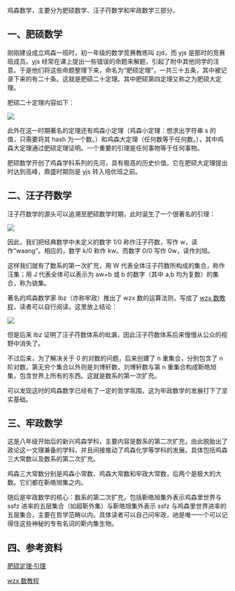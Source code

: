 鸡森数学，主要分为肥硕数学、汪子荇数学和牢政数学三部分。

## 一、肥硕数学

刚刚建设成立鸡森一班时，初一年级的数学竞赛教练叫 zjd，而 yjs 是那时的竞赛班成员。yjs 经常在课上提出一些错误的命题来解题，引起了附中其他同学的注意。于是他们将这些命题整理下来，命名为“肥硕定理”，一共三十五条，其中被记录下来的有二十条。这就是肥硕二十定理。其中肥硕第四定理又称之为肥硕大定理。

肥硕二十定理内容如下：

![](https://cdn.luogu.com.cn/upload/image_hosting/d5qhbu3b.png)

此外在这一时期著名的定理还有鸡森小定理（鸡森小定理：想求出字符串 s 的值，只需要将其 hash 为一个数。）和鸡森大定理（任何数等于任何数。），其中鸡森大定理通过肥硕定理证明。一个重要的引理是任何事物等于任何事物。

肥硕数学开创了鸡森学科系列的先河，具有极高的历史价值。它在肥硕大定理提出时达到高峰，鼎盛时期则是 yjs 转入培优班之前。

## 二、汪子荇数学

汪子荇数学的源头可以追溯至肥硕数学时期，此时诞生了一个很著名的引理：

![](https://cdn.luogu.com.cn/upload/image_hosting/b6fdn10g.png)

因此，我们把经典数学中未定义的数字 1/0 称作汪子荇数，写作 w，读作“waang”。相应的，数字 k/0 称作 kw。而数字 0/0 写作 0w，读作刘旭。

这样我们就有了数系的第一次扩充，用 W 代表全体汪子荇数所构成的集合，称作汪集；用 J 代表全体可以表示为 aw+b 或 b 的数字（其中 a,b 均为复数）的集合，称为骁集。

著名的鸡森数学家 lbz（亦称牢政）推出了 wzx 数的运算法则，写成了 [wzx 数教程](https://www.luogu.com/article/eby1xlv0)，读者可以自行阅读。这里放上结论：

![](https://cdn.luogu.com.cn/upload/image_hosting/eonnqz4d.png)

但是后来 lbz 证明了汪子荇数体系的纰漏，因此汪子荇数体系后来慢慢从公众的视野中消失了。

不过后来，为了解决关于 0 的对数的问题，后来创建了 n 重集合，分别包含了 n 阶对数，第无穷个集合以外则是刘博轩数，刘博轩数与第 n 重集合构成靳皓旭集，包含世界上所有的东西。这就是数系的第一次扩充。

可以发现这时的鸡森数学已经有了一定的哲学氛围，这为牢政数学的发展打下了坚实基础。

## 三、牢政数学

这是八年级开始后的新兴鸡森学科，主要内容是数系的第二次扩充，由此脱胎出了政论这一文理兼备的学科，并且间接推动了鸡森化学等学科的发展。具体包括鸡森三大常数以及数系的第二次扩充。

鸡森三大常数分别是鸡森小常数、鸡森大常数和牢政大常数，后两个是极大的大数。它们都在靳皓旭集之内。

随后是牢政数学的核心：数系的第二次扩充，包括靳皓旭集外表示鸡森里世界与 ssfz 进率的五层集合（如超靳外集）与靳皓旭集外表示 ssfz 与鸡森里世界进率的五层集合，主要在哲学范畴以内。具体读者可以自己问牢政，祂是唯一一个可以记得住这些神秘的专有名词的靳内集生物。

## 四、参考资料

[肥硕定理·引理](https://www.luogu.com.cn/paste/caq6otdq)

[wzx 数教程](https://www.luogu.com/article/eby1xlv0)
